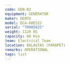 ```yaml
---
code: GEN-02
equipment: GENERATOR
maker: DENYO
model: DCA-60ESI2
serial: "70005625"
weight: 1120 KG
capacity: 60 Kva
team: Electrical Team
location: BALAGTAS (PARAPET)
remarks: OPERATIONAL
tags: list
---
```

